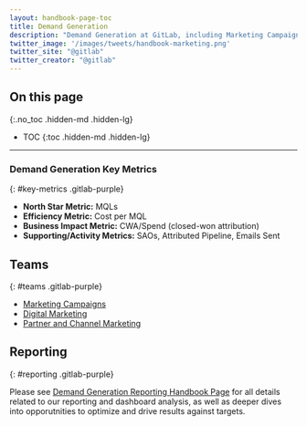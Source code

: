 ```yaml
---
layout: handbook-page-toc
title: Demand Generation
description: "Demand Generation at GitLab, including Marketing Campaigns, Digital Marketing, and Partner & Channel Marketing."
twitter_image: '/images/tweets/handbook-marketing.png'
twitter_site: "@gitlab"
twitter_creator: "@gitlab"
---
```

## On this page
{:.no_toc .hidden-md .hidden-lg}
- TOC
{:toc .hidden-md .hidden-lg}

---
### Demand Generation Key Metrics
{: #key-metrics .gitlab-purple}
- **North Star Metric:** MQLs
- **Efficiency Metric:** Cost per MQL
- **Business Impact Metric:** CWA/Spend (closed-won attribution)
- **Supporting/Activity Metrics:** SAOs, Attributed Pipeline, Emails Sent

## Teams
{: #teams .gitlab-purple}
- [Marketing Campaigns](/handbook/marketing/demand-generation/campaigns/)
- [Digital Marketing](/handbook/marketing/demand-generation/digital-marketing/)
- [Partner and Channel Marketing](/handbook/marketing/strategic-marketing/partner-marketing/)

## Reporting
{: #reporting .gitlab-purple}
<!-- DO NOT CHANGE THIS ANCHOR -->

Please see [Demand Generation Reporting Handbook Page](/handbook/marketing/demand-generation/reporting/) for all details related to our reporting and dashboard analysis, as well as deeper dives into opporutnities to optimize and drive results against targets.
